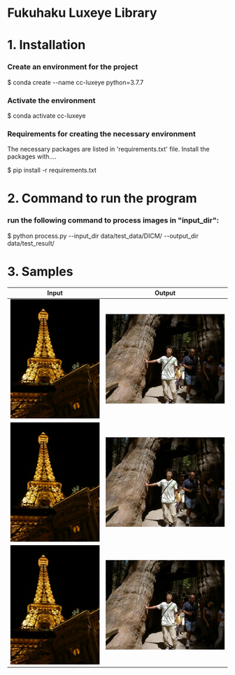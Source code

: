 # Fukuhaku Luxeye Library
# 1. Installation

### Create an environment for the project

$ conda create --name cc-luxeye python=3.7.7

### Activate the environment

$ conda activate cc-luxeye

### Requirements for creating the necessary environment

The necessary packages are listed in 'requirements.txt' file.
Install the packages with....

$ pip install -r requirements.txt

# 2. Command to run the program
### run the following command to process images in "input_dir":

$ python process.py --input_dir data/test_data/DICM/ --output_dir data/test_result/

# 3. Samples
| Input             |  Output |
:-------------------------:|:-------------------------:
![](data/test_data/DICM/01.jpg)  |  ![](data/test_data/DICM/02.jpg)
![](data/test_data/DICM/01.jpg)  |  ![](data/test_data/DICM/02.jpg)
![](data/test_data/DICM/01.jpg)  |  ![](data/test_data/DICM/02.jpg)

